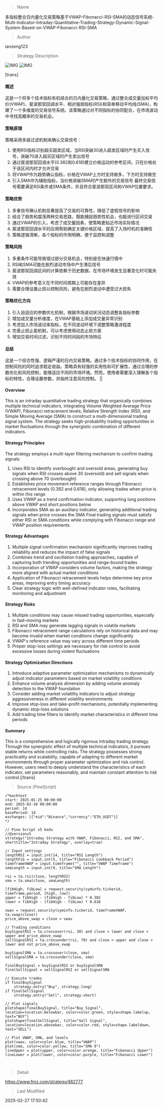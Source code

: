 
> Name

多指标整合日内量化交易策略基于VWAP-Fibonacci-RSI-SMA的动态信号系统-Multi-Indicator-Intraday-Quantitative-Trading-Strategy-Dynamic-Signal-System-Based-on-VWAP-Fibonacci-RSI-SMA

> Author

ianzeng123

> Strategy Description

![IMG](https://www.fmz.com/upload/asset/2d8e8755a4728cee6c2bd.png)
![IMG](https://www.fmz.com/upload/asset/2d93df852d9b0d0ce3f8f.png)



[trans]
#### 概述
这是一个将多个技术指标有机结合的日内量化交易策略，通过整合成交量加权平均价(VWAP)、斐波那契回调水平、相对强弱指标(RSI)和简单移动平均线(SMA)，构建了一个多维度的交易信号系统。该策略通过对不同指标的协同配合，在市场波动中寻找高概率的交易机会。

#### 策略原理
策略采用多层过滤机制来确认交易信号：
1. 使用RSI指标识别超买超卖区域，当RSI突破30进入超卖区域时产生买入信号，突破70进入超买区域时产生卖出信号
2. 通过斐波那契回调水平(0.382和0.618)建立价格运动的参考区间，只在价格处于该区间内时才允许交易
3. 将VWAP作为趋势确认指标，价格在VWAP上方时支持做多，下方时支持做空
4. 引入SMA作为辅助指标，当价格突破SMA时产生额外的交易信号
最终交易信号需要满足RSI条件或SMA条件，并且符合斐波那契区间和VWAP位置要求。

#### 策略优势
1. 多重信号确认机制显著提高了交易的可靠性，降低了虚假信号的影响
2. 结合了趋势和震荡两种交易思路，既能捕捉趋势性机会，也能进行区间交易
3. 通过VWAP的引入，考虑了成交量因素，使策略更贴近市场实际情况
4. 斐波那契回调水平的应用帮助确定关键价格区域，提高了入场时机的准确性
5. 策略逻辑清晰，各个指标的作用明确，便于监控和调整

#### 策略风险
1. 多重条件可能导致错过部分交易机会，特别是在快速行情中
2. RSI和SMA可能在剧烈波动市场中产生滞后信号
3. 斐波那契回调区间的计算依赖于历史数据，在市场环境发生显著变化时可能失效
4. VWAP的参考意义在不同时间周期上可能存在差异
5. 需要合理设置止损以控制风险，避免在剧烈波动中遭受过大损失

#### 策略优化方向
1. 引入自适应的参数优化机制，根据市场波动状况动态调整各指标参数
2. 增加成交量分析维度，在VWAP基础上添加成交量异常识别
3. 考虑加入市场波动率指标，在不同波动环境下调整策略激进程度
4. 完善止损止盈机制，可以考虑使用动态止损方案
5. 增加交易时间过滤，识别不同时间段的市场特征

#### 总结
这是一个综合性强、逻辑严谨的日内交易策略。通过多个技术指标的协同作用，在控制风险的同时追求稳定收益。策略具有较强的实用性和可扩展性，通过合理的参数优化和风险控制，能够适应不同的市场环境。然而，使用者需要深入理解各个指标的特性，合理设置参数，并始终注意风险控制。 ||

#### Overview
This is an intraday quantitative trading strategy that organically combines multiple technical indicators, integrating Volume Weighted Average Price (VWAP), Fibonacci retracement levels, Relative Strength Index (RSI), and Simple Moving Average (SMA) to construct a multi-dimensional trading signal system. The strategy seeks high-probability trading opportunities in market fluctuations through the synergistic combination of different indicators.

#### Strategy Principles
The strategy employs a multi-layer filtering mechanism to confirm trading signals:
1. Uses RSI to identify overbought and oversold areas, generating buy signals when RSI crosses above 30 (oversold) and sell signals when crossing above 70 (overbought)
2. Establishes price movement reference ranges through Fibonacci retracement levels (0.382 and 0.618), only allowing trades when price is within this range
3. Uses VWAP as a trend confirmation indicator, supporting long positions above VWAP and short positions below
4. Incorporates SMA as an auxiliary indicator, generating additional trading signals when price crosses the SMA
Final trading signals must satisfy either RSI or SMA conditions while complying with Fibonacci range and VWAP position requirements.

#### Strategy Advantages
1. Multiple signal confirmation mechanism significantly improves trading reliability and reduces the impact of false signals
2. Combines trend and oscillation trading approaches, capable of capturing both trending opportunities and range-bound trades
3. Incorporation of VWAP considers volume factors, making the strategy more aligned with actual market conditions
4. Application of Fibonacci retracement levels helps determine key price areas, improving entry timing accuracy
5. Clear strategy logic with well-defined indicator roles, facilitating monitoring and adjustment

#### Strategy Risks
1. Multiple conditions may cause missed trading opportunities, especially in fast-moving markets
2. RSI and SMA may generate lagging signals in volatile markets
3. Fibonacci retracement range calculations rely on historical data and may become invalid when market conditions change significantly
4. VWAP's reference value may vary across different time periods
5. Proper stop-loss settings are necessary for risk control to avoid excessive losses during violent fluctuations

#### Strategy Optimization Directions
1. Introduce adaptive parameter optimization mechanisms to dynamically adjust indicator parameters based on market volatility conditions
2. Enhance volume analysis dimension by adding volume anomaly detection to the VWAP foundation
3. Consider adding market volatility indicators to adjust strategy aggressiveness in different volatility environments
4. Improve stop-loss and take-profit mechanisms, potentially implementing dynamic stop-loss solutions
5. Add trading time filters to identify market characteristics in different time periods

#### Summary
This is a comprehensive and logically rigorous intraday trading strategy. Through the synergistic effect of multiple technical indicators, it pursues stable returns while controlling risks. The strategy possesses strong practicality and scalability, capable of adapting to different market environments through proper parameter optimization and risk control. However, users need to deeply understand the characteristics of each indicator, set parameters reasonably, and maintain constant attention to risk control.[/trans]



> Source (PineScript)

``` pinescript
/*backtest
start: 2025-01-25 00:00:00
end: 2025-02-18 08:00:00
period: 1d
basePeriod: 1d
exchanges: [{"eid":"Binance","currency":"ETH_USDT"}]
*/

// Pine Script v5 kodu
//@version=5
strategy("Intraday Strategy with VWAP, Fibonacci, RSI, and SMA", shorttitle="Intraday Strategy", overlay=true)

// Input settings
lengthRSI = input.int(14, title="RSI Length")
lengthFib = input.int(5, title="Fibonacci Lookback Period")
timeframeVWAP = input.timeframe("", title="VWAP Timeframe")
smaLength = input.int(9, title="SMA Length")

rsi = ta.rsi(close, lengthRSI)
sma = ta.sma(close, smaLength)

[fibHigh, fibLow] = request.security(syminfo.tickerid, timeframe.period, [high, low])
upper = fibHigh - (fibHigh - fibLow) * 0.382
lower = fibHigh - (fibHigh - fibLow) * 0.618

vwav = request.security(syminfo.tickerid, timeframeVWAP, ta.vwap(close))
price_above_vwap = close > vwav

// Trading conditions
buySignalRSI = ta.crossover(rsi, 30) and close > lower and close < upper and price_above_vwap
sellSignalRSI = ta.crossunder(rsi, 70) and close < upper and close > lower and not price_above_vwap

buySignalSMA = ta.crossover(close, sma)
sellSignalSMA = ta.crossunder(close, sma)

finalBuySignal = buySignalRSI or buySignalSMA
finalSellSignal = sellSignalRSI or sellSignalSMA

// Execute trades
if finalBuySignal
    strategy.entry("Buy", strategy.long)
if finalSellSignal
    strategy.entry("Sell", strategy.short)

// Plot signals
plotshape(finalBuySignal, title="Buy Signal", location=location.belowbar, color=color.green, style=shape.labelup, text="BUY")
plotshape(finalSellSignal, title="Sell Signal", location=location.abovebar, color=color.red, style=shape.labeldown, text="SELL")

// Plot VWAP, SMA, and levels
plot(vwav, color=color.blue, title="VWAP")
plot(sma, color=color.yellow, title="SMA 9")
lineUpper = plot(upper, color=color.orange, title="Fibonacci Upper")
lineLower = plot(lower, color=color.purple, title="Fibonacci Lower")



```

> Detail

https://www.fmz.com/strategy/482777

> Last Modified

2025-02-27 17:50:42

